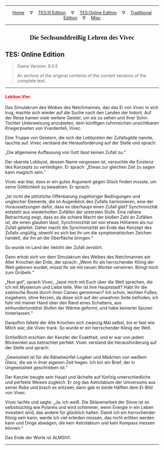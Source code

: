 
---

<!-- Jekyll Page Links -->

<center>
<a href="../../../../index.html">Home</a>
&emsp;&nabla;&emsp;
<a href="../../../index-tes3.html">TES:III Edition</a>
&emsp;&nabla;&emsp;
<a href="../../../index-teso.html">TES:Online Edition</a>
&emsp;&nabla;&emsp;
<a href="../../../index-traditional.html">Traditional Edition</a>
&emsp;&nabla;&emsp;
<a href="../../../index-misc.html">Misc</a>
</center>

<!-- Markdown Body Below: -->

---

<center>
<h2><span style="font-family:Georgia">Die Sechsunddreißig Lehren des Vivec</span></h2>
</center>

## TES: Online Edition

> Game Version: 9.0.5
>
> An archive of the original contents of the current versions of the complete text.

---

#### <span style="color:red">Lektion Vier</span>

Das Simulakrum des Weibes des Netchmannes, das das Ei von Vivec in sich trug, machte sich wieder auf die Suche nach den Landen der Indoril. Auf der Reise kamen viele weitere Geister, um sie zu sehen und ihrer Sohn-Tochter Unterweisung anzubieten, dem künftigen ruhmreichen unsichtbaren Kriegerpoeten von Vvardenfell, Vivec.

Eine Truppe von Geistern, die sich die Lobbyisten der Zufallsgilde nannte, tauchte auf. Vivec verstand die Herausforderung auf der Stelle und sprach:

„Die allgemeine Auffassung von Gott lässt keinen Zufall zu.“

Der oberste Lobbyist, dessen Name vergessen ist, versuchte die Existenz des Konzepts zu verteidigen. Er sprach: „Etwas zur gleichen Zeit zu sagen kann magisch sein.“

Vivec war klar, dass er ein gutes Argument gegen Glück finden musste, um seine Göttlichkeit zu bewahren. Er sprach:

„Ist nicht die plötzliche Offenbarung zugehöriger Bedingungen und ungleicher Elemente, die im Augenblick des Zufalls harmonieren, eine der Voraussetzungen dafür, dass es überhaupt einen Zufall gibt? Synchronizität entsteht aus wiederholten Zufällen der untersten Stufe. Eine nähere Betrachtung zeigt, dass es die schiere Macht der bloßen Zahl an Zufällen ist, die einen glauben lässt, Synchronizität sei von etwas Höherem als nur Zufall geleitet. Daher macht die Synchronizität am Ende das Konzept des Zufalls ungültig, obwohl es sich bei ihr um die symptomatischen Zeichen handelt, die ihn an die Oberfläche bringen.“

So wurde im Land der Velothi der Zufall zerstört.

Dann erhob sich vor dem Simulakrum des Weibes des Netchmannes ein Alter Knochen der Erde, der sprach: „Wenn Ihr als herrschender König der Welt geboren wurdet, müsst Ihr sie mit neuen Worten verwirren. Bringt mich zum Grübeln.“

„Nun gut“, sprach Vivec, „lasst mich mit Euch über die Welt sprechen, die ich mit Mysterium und Liebe teile. Wer ist ihre Hauptstadt? Habt Ihr die szenische Route durch ihren Cameo genommen? Ich schon, leichten Fußes, insgeheim, ohne Kerzen, da diese sich auf der unwahren Seite befinden; ich fuhr mit meiner Hand über den Rand eines Schattens, aus einhundertunddrei Stufen der Wärme geformt, und habe keinerlei Spuren hinterlassen.“

Daraufhin faltete der Alte Knochen sich zwanzig Mal selbst, bis er fast wie Milch war, die Vivec trank. So wurde er ein herrschender König der Welt.

Schließlich erschien der Kanzler der Exaktheit, und er war von jedem Blickwinkel aus betrachtet perfekt. Vivec verstand die Herausforderung auf der Stelle und sprach:

„Gewissheit ist für die Rätselwürfel-Logiker und Mädchen von weißem Glanz, die sie in ihrer eigenen Zeit hegen. Ich bin ein Brief, der in Ungewissheit geschrieben ist.“

Der Kanzler beugte sein Haupt und lächelte auf fünfzig unterschiedliche und perfekte Weisen zugleich. Er zog das Astrolabium der Universums aus seiner Robe und brach es entzwei; dann gab er beide Hälften dem Ei-Bild von Vivec.

Vivec lachte und sagte: „Ja, ich weiß. Die Sklavenarbeit der Sinne ist so selbstsüchtig wie Polareis und wird schlimmer, wenn Energie in ein Leben investiert wird, das andere für glücklich halten. Damit ich ein herrschender König sein kann, werde ich viel erleiden müssen, das nicht erlitten werden kann und Dinge abwägen, die kein Astrolabium und kein Kompass messen können.“

Das Ende der Worte ist ALMSIVI.

---
